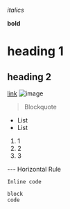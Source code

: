 *italics*

**bold**
# heading 1
## heading 2
[link](https://dledermann.github.io/cse15l-lab-reports/)
![image](https://images.unsplash.com/photo-1453728013993-6d66e9c9123a?ixlib=rb-1.2.1&ixid=MnwxMjA3fDB8MHxzZWFyY2h8Mnx8dmlld3xlbnwwfHwwfHw%3D&w=1000&q=80)
> Blockquote
* List
* List
1. 1
2. 2
3. 3

--- Horizontal Rule

`Inline code`
```
block
code
```
